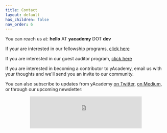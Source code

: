 ```yaml
---
title: Contact
layout: default
has_children: false
nav_order: 6
---
```


You can reach us at: **hello** AT **yacademy** DOT **dev**


If your are interested in our fellowship programs, [click here](/fellowship-program)

If you are interested in our guest auditor program, [click here](/guest-auditor-program)

If you are interested in becoming a contributor to yAcademy, email us with your thoughts and we'll send you an invite to our community.

You can also subscribe to updates from yAcademy [on Twitter](https://twitter.com/yAcademyDAO), [on Medium](https://medium.com/yacademyblog), or through our upcoming newsletter:

<center><iframe src="https://yacademy.substack.com/embed" width="350" height ="100" style="border:0px solid #EEE; background:white;" frameborder="0" scrolling="no"></iframe></center>
